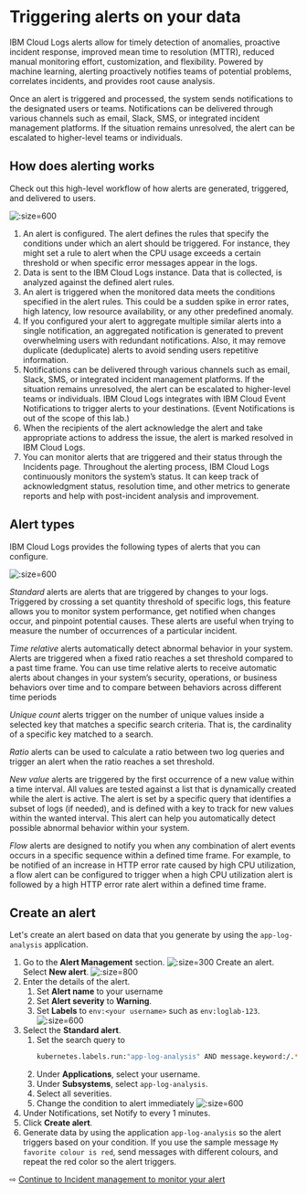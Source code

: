 # Triggering alerts on your data

IBM Cloud Logs alerts allow for timely detection of anomalies, proactive incident response, improved mean time to resolution (MTTR), reduced manual monitoring effort, customization, and flexibility. Powered by machine learning, alerting proactively notifies teams of potential problems, correlates incidents, and provides root cause analysis.

Once an alert is triggered and processed, the system sends notifications to the designated users or teams. Notifications can be delivered through various channels such as email, Slack, SMS, or integrated incident management platforms. If the situation remains unresolved, the alert can be escalated to higher-level teams or individuals.


## How does alerting works

Check out this high-level workflow of how alerts are generated, triggered, and delivered to users.

![](images/alert-ov.png ':size=600')

1. An alert is configured. The alert defines the rules that specify the conditions under which an alert should be triggered. For instance, they might set a rule to alert when the CPU usage exceeds a certain threshold or when specific error messages appear in the logs.
2. Data is sent to the IBM Cloud Logs instance. Data that is collected, is analyzed against the defined alert rules.
3. An alert is triggered when the monitored data meets the conditions specified in the alert rules. This could be a sudden spike in error rates, high latency, low resource availability, or any other predefined anomaly.
4. If you configured your alert to aggregate multiple similar alerts into a single notification, an aggregated notification is generated to prevent overwhelming users with redundant notifications. Also, it may remove duplicate (deduplicate) alerts to avoid sending users repetitive information.
5. Notifications can be delivered through various channels such as email, Slack, SMS, or integrated incident management platforms. If the situation remains unresolved, the alert can be escalated to higher-level teams or individuals. IBM Cloud Logs integrates with IBM Cloud Event Notifications to trigger alerts to your destinations. (Event Notifications is out of the scope of this lab.)
6. When the recipients of the alert acknowledge the alert and take appropriate actions to address the issue, the alert is marked resolved in IBM Cloud Logs.
7. You can monitor alerts that are triggered and their status through the Incidents page. Throughout the alerting process, IBM Cloud Logs continuously monitors the system’s status. It can keep track of acknowledgment status, resolution time, and other metrics to generate reports and help with post-incident analysis and improvement.

## Alert types

IBM Cloud Logs provides the following types of alerts that you can configure.

![](images/alert-1.png ':size=600')

*Standard* alerts are alerts that are triggered by changes to your logs. Triggered by crossing a set quantity threshold of specific logs, this feature allows you to monitor system performance, get notified when changes occur, and pinpoint potential causes. These alerts are useful when trying to measure the number of occurrences of a particular incident.

*Time relative* alerts automatically detect abnormal behavior in your system. Alerts are triggered when a fixed ratio reaches a set threshold compared to a past time frame. You can use time relative alerts to receive automatic alerts about changes in your system’s security, operations, or business behaviors over time and to compare between behaviors across different time periods

*Unique count* alerts trigger on the number of unique values inside a selected key that matches a specific search criteria. That is, the cardinality of a specific key matched to a search.

*Ratio* alerts can be used to calculate a ratio between two log queries and trigger an alert when the ratio reaches a set threshold.

*New value* alerts are triggered by the first occurrence of a new value within a time interval. All values are tested against a list that is dynamically created while the alert is active. The alert is set by a specific query that identifies a subset of logs (if needed), and is defined with a key to track for new values within the wanted interval. This alert can help you automatically detect possible abnormal behavior within your system.

*Flow* alerts are designed to notify you when any combination of alert events occurs in a specific sequence within a defined time frame. For example, to be notified of an increase in HTTP error rate caused by high CPU utilization, a flow alert can be configured to trigger when a high CPU utilization alert is followed by a high HTTP error rate alert within a defined time frame.

## Create an alert

Let's create an alert based on data that you generate by using the `app-log-analysis` application.

1. Go to the **Alert Management** section.
   ![](images/alert-2.png ':size=300')
   Create an alert. Select **New alert**.
   ![](images/alert-3.png ':size=800')
3. Enter the details of the alert.
   1. Set **Alert name** to your username
   1. Set **Alert severity** to **Warning**.
   1. Set **Labels** to `env:<your username>` such as `env:loglab-123`.
   ![](images/alert-4.png ':size=600')
4. Select the **Standard alert**.
   1. Set the search query to
      ```sh
      kubernetes.labels.run:"app-log-analysis" AND message.keyword:/.*red.*/
      ```
   1. Under **Applications**, select your username.
   1. Under **Subsystems**, select `app-log-analysis`.
   1. Select all severities.
   1. Change the condition to alert immediately
   ![](images/alert-5.png ':size=600')
1. Under Notifications, set Notify to every 1 minutes.
5. Click **Create alert**.
1. Generate data by using the application `app-log-analysis` so the alert triggers based on your condition. If you use the sample message `My favorite colour is red`, send messages with different colours, and repeat the red color so the alert triggers.

⇨ [Continue to Incident management to monitor your alert](80-incident.md)
